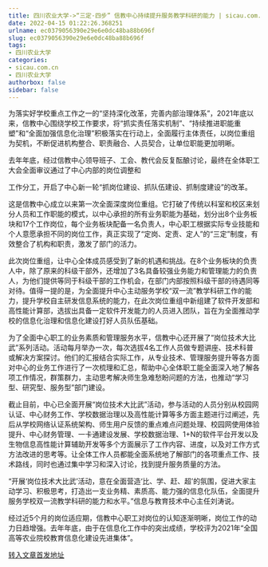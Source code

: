 ```yaml
---
title: 四川农业大学->“三定·四步” 信教中心持续提升服务教学科研的能力 | sicau.com.cn
date: 2022-04-15 01:22:26.368251
urlname: ec0379056390e29e6e0dc48ba88b696f
slug: ec0379056390e29e6e0dc48ba88b696f
tags: 
- 四川农业大学
categories:
- sicau.com.cn
- 四川农业大学
authorbox: false
sidebar: false
---
```

为落实好学校重点工作之一的“坚持深化改革，完善内部治理体系”，2021年底以来，信教中心围绕学校工作要求，将“抓实责任落实机制”、“持续推进职能重塑”和“全面加强信息化治理”积极落实在行动上，全面履行主体责任，以岗位重组为契机，不断促进机构整合、职责融合、人员契合，让单位职能更加明晰。

去年年底，经过信教中心领导班子、工会、教代会反复酝酿讨论，最终在全体职工大会全面审议通过了中心内部的岗位调整和
<!--more-->
工作分工，开启了中心新一轮“抓岗位建设、抓队伍建设、抓制度建设”的改革。

这是信教中心成立以来第一次全面深度岗位重组。它打破了传统以科室和校区来划分人员和工作职能的模式，以中心承担的所有业务职能为基础，划分出8个业务板块和17个工作岗位，每个业务板块配备一名负责人，中心职工根据实际专业技能和个人意愿承担不同的岗位工作，真正实现了“定岗、定责、定人”的“三定”制度，有效整合了机构和职责，激发了部门的活力。

此次岗位重组，让中心全体成员感受到了新的机遇和挑战。在8个业务板块的负责人中，除了原来的科级干部外，还增加了3名具备较强业务能力和管理能力的负责人，为他们提供等同于科级干部的工作机会，在部门内部按照科级干部的待遇同等对待。值得一提的是，为全面提升中心主动服务学校“双一流”教学科研工作的能力，提升学校自主研发信息系统的能力，在此次岗位重组中新组建了软件开发部和高性能计算部，选拔出具备一定软件开发能力的人员进入团队，旨在为全面推动学校的信息化治理和信息化建设打好人员队伍基础。

为了全面中心职工的业务素质和管理服务水平，信教中心还开展了“岗位技术大比武”系列活动。活动每月举办一次，每次选拔4名工作人员做专题讲座、技术科普或解决方案探讨。他们的汇报结合实际工作，从专业技术、管理服务提升等各方面对中心的业务工作进行了一次梳理和汇总，帮助中心全体职工能全面深入地了解各项工作情况，群策群力，主动思考解决师生急难愁盼问题的方法，也推动“学习型、研究型、服务型”部门建设。

截止目前，中心已全面开展“岗位技术大比武”活动，参与活动的人员分别从校园网认证、中心财务工作、学校数据治理以及高性能计算等多方面主题进行过阐述，先后从学校网络认证系统架构、师生用户反馈的重点难点问题处理、校园网使用体验提升、中心财务管理、一卡通建设发展、学校数据治理、1+N的软件平台开发以及生物信息高性能计算辅助开发等多个方面展示了工作内容、进度，以及对工作方式方法改进的思考等。让全体工作人员都能全面系统地了解部门的各项重点工作、技术路线，同时也通过集中学习和深入讨论，找到提升服务质量的方法。

“开展‘岗位技术大比武’活动，意在全面营造‘比、学、赶、超’的氛围，促进大家主动学习、积极思考，打造出一支业务精、素质高、能力强的信息化队伍，全面提升服务学校双一流教学科研的能力和水平。”信息与教育技术中心主任刘涛说。

经过近5个月的岗位适应期，信教中心职工对岗位的认知逐渐明晰，岗位工作的动力日趋增强。去年年底，由于在信息化工作中的突出成绩，学校评为2021年“全国高等农业院校教育信息化建设先进集体”。



[转入文章首发地址](https://news.sicau.edu.cn/info/1078/67327.htm)